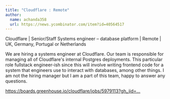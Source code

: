 ```yaml
---
title: "Cloudflare : Remote"
author:
  name: achanda358
  url: https://news.ycombinator.com/item?id=40564517
---
```

Cloudflare | Senior&#x2F;Staff Systems engineer – database platform | Remote | UK, Germany, Portugal or Netherlands

We are hiring a systems engineer at Cloudflare. Our team is responsible for managing all of Cloudflare&#x27;s internal Postgres deployments. This particular role fullstack engineer-ish since this will involve writing frontend code for a system that engineers use to interact with databases, among other things.
I am not the hiring manager but I am a part of this team, happy to answer any questions.

<a href="https:&#x2F;&#x2F;boards.greenhouse.io&#x2F;cloudflare&#x2F;jobs&#x2F;5979113?gh_jid=5979113" rel="nofollow">https:&#x2F;&#x2F;boards.greenhouse.io&#x2F;cloudflare&#x2F;jobs&#x2F;5979113?gh_jid=...</a>
